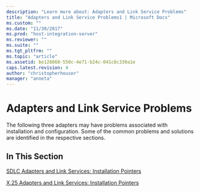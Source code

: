 ```yaml
---
description: "Learn more about: Adapters and Link Service Problems"
title: "Adapters and Link Service Problems1 | Microsoft Docs"
ms.custom: ""
ms.date: "11/30/2017"
ms.prod: "host-integration-server"
ms.reviewer: ""
ms.suite: ""
ms.tgt_pltfrm: ""
ms.topic: "article"
ms.assetid: be128868-550c-4e71-b24c-041c8c330a1e
caps.latest.revision: 4
author: "christopherhouser"
manager: "anneta"
---
```

# Adapters and Link Service Problems
The following three adapters may have problems associated with installation and configuration. Some of the common problems and solutions are identified in the respective sections.  
  
## In This Section  
 [SDLC Adapters and Link Services: Installation Pointers](../core/sdlc-adapters-and-link-services-installation-pointers2.md)  
  
 [X.25 Adapters and Link Services: Installation Pointers](../core/x-25-adapters-and-link-services-installation-pointers1.md)
